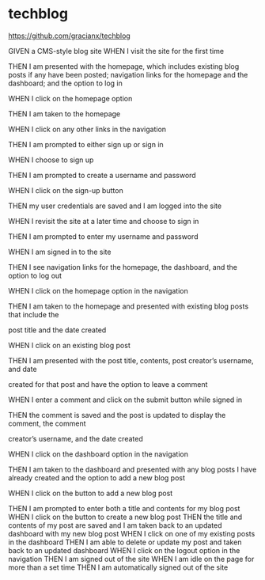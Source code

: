 # techblog

https://github.com/gracianx/techblog


GIVEN a CMS-style blog site
WHEN I visit the site for the first time

THEN I am presented with the homepage, which includes existing 
blog posts if any have been posted; navigation links for the homepage and the dashboard; and the option to log in

WHEN I click on the homepage option

THEN I am taken to the homepage

WHEN I click on any other links in the navigation

THEN I am prompted to either sign up or sign in

WHEN I choose to sign up

THEN I am prompted to create a username and password

WHEN I click on the sign-up button

THEN my user credentials are saved and I am logged into the site

WHEN I revisit the site at a later time and choose to sign in

THEN I am prompted to enter my username and password

WHEN I am signed in to the site

THEN I see navigation links for the homepage, the dashboard, and the option to log out

WHEN I click on the homepage option in the navigation

THEN I am taken to the homepage and presented with existing blog posts that include the 

post title and the date created

WHEN I click on an existing blog post

THEN I am presented with the post title, contents, post creator’s username, and date 

created for that post and have the option to leave a comment

WHEN I enter a comment and click on the submit button while signed in

THEN the comment is saved and the post is updated to display the comment, the comment 

creator’s username, and the date created

WHEN I click on the dashboard option in the navigation

THEN I am taken to the dashboard and presented with any blog posts I have already created and the option to add a new blog post

WHEN I click on the button to add a new blog post

THEN I am prompted to enter both a title and contents for my blog post
WHEN I click on the button to create a new blog post
THEN the title and contents of my post are saved and I am taken back to an updated dashboard with my new blog post
WHEN I click on one of my existing posts in the dashboard
THEN I am able to delete or update my post and taken back to an updated dashboard
WHEN I click on the logout option in the navigation
THEN I am signed out of the site
WHEN I am idle on the page for more than a set time
THEN I am automatically signed out of the site 
